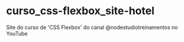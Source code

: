 # curso_css-flexbox_site-hotel
Site do curso de 'CSS Flexbox' do canal @nodestudiotreinamentos no YouTube

